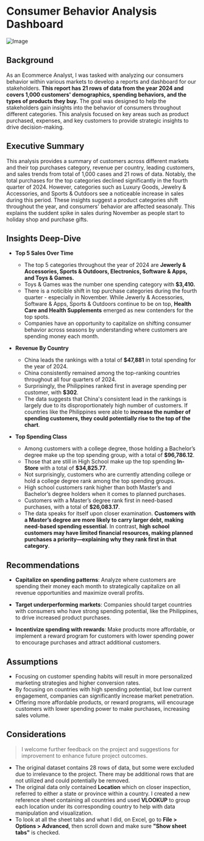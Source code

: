 # Consumer Behavior Analysis Dashboard

![Image](https://github.com/user-attachments/assets/1d80ecea-55a8-4727-9a32-5556eb20a2ff)

## Background
As an Ecommerce Analyst, I was tasked with analyzing our consumers behavior within various markets to develop a reports and dashboard for our stakeholders. **This report has 21 rows of data from the year 2024 and covers 1,000 customers' demographics, spending behaviors, and the types of products they buy.** The goal was designed to help the stakeholders gain insights into the behavior of consumers throughout different categories. This analysis focused on key areas such as product purchased, expenses, and key customers to provide strategic insights to drive decision-making.
## Executive Summary
This analysis provides a summary of customers across different markets and their top purchases category, revenue per country, leading customers, and sales trends from total of 1,000 cases and 21 rows of data. Notably, the total purchases for the top categories declined significantly in the fourth quarter of 2024. However, categories such as Luxury Goods, Jewelry & Accessories, and Sports & Outdoors see a noticeable increase in sales during this period. These insights suggest a product categories shift throughout the year, and consumers' behavior are affected seasonaly. This explains the suddent spike in sales during November as people start to holiday shop and purchase gifts.
## Insights Deep-Dive
- **Top 5 Sales Over Time**

  - The top 5 categories throughout the year of 2024 are **Jewerly & Accessories, Sports & Outdoors, Electronics, Software & Apps, and Toys & Games.**
  - Toys & Games was the number one spending category with **$3,410.**
  - There is a noticible shift in top purchase categories during the fourth quarter - especially in November. While Jewerly & Accessories, Software & Apps, Sports & Outdoors continue to be on top, **Health Care and Health Supplements** emerged as new contenders for the top spots.
  - Companies have an opportunity to capitalize on shifting consumer behavior across seasons by understanding where customers are spending money each month.

- **Revenue By Country**

  - China leads the rankings with a total of **$47,881** in total spending for the year of 2024.
  - China consistently remained among the top-ranking countries throughout all four quarters of 2024.
  - Surprisingly, the Philippines ranked first in average spending per customer, with **$302**.
  - The data suggests that China's consistent lead in the rankings is largely due to its disproportionately high number of customers. If countries like the Philippines were able to **increase the number of spending customers, they could potentially rise to the top of the chart**.

- **Top Spending Class**

  - Among customers with a college degree, those holding a Bachelor’s degree make up the top spending group, with a total of **$96,786.12**.
  - Those that are still in High School make up the top spending **In-Store** with a total of **$34,825.77**.
  - Not surprisingly, customers who are currently attending college or hold a college degree rank among the top spending groups.
  - High school customers rank higher than both Master’s and Bachelor’s degree holders when it comes to planned purchases.
  - Customers with a Master’s degree rank first in need-based purchases, with a total of **$26,083.17**.
  - The data speaks for itself upon closer examination. **Customers with a Master’s degree are more likely to carry larger debt, making need-based spending essential**. In contrast, **high school customers may have limited financial resources, making planned purchases a priority—explaining why they rank first in that category**.

## Recommendations
- **Capitalize on spending patterns**: Analyze where customers are spending their money each month to strategically capitalize on all revenue opportunities and maximize overall profits.
  
- **Target underperforming markets**: Companies should target countries with consumers who have strong spending potential, like the Philippines, to drive increased product purchases.
  
- **Incentivize spending with rewards**: Make products more affordable, or implement a reward program for customers with lower spending power to encourage purchases and attract additional customers.

## Assumptions
- Focusing on customer spending habits will result in more personalized marketing strategies and higher conversion rates.
- By focusing on countries with high spending potential, but low current engagement, companies can significantly increase market penetration.
- Offering more affordable products, or reward programs, will encourage customers with lower spending power to make purchases, increasing sales volume.

## Considerations
>I welcome further feedback on the project and suggestions for improvement to enhance future project outcomes.
- The original dataset contains 28 rows of data, but some were excluded due to irrelevance to the project. There may be additional rows that are not utilized and could potentially be removed.
- The original data only contained **Location** which on closer inspection, referred to either a state or province within a country. I created a new reference sheet containing all countries and used **VLOOKUP** to group each location under its corresponding country to help with data manipulation and visualization.
- To look at all the sheet tabs and what I did, on Excel, go to **File > Options > Advanced**, then scroll down and make sure **"Show sheet tabs"** is checked.

